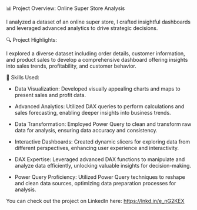 📊 Project Overview: Online Super Store Analysis


I analyzed a dataset of an online super store, I crafted insightful dashboards and leveraged advanced analytics to drive strategic decisions.

🔍 Project Highlights:

I explored a diverse dataset including order details, customer information, and product sales to develop a comprehensive dashboard offering insights into sales trends, profitability, and customer behavior.


🔧 Skills Used:

- Data Visualization: Developed visually appealing charts and maps to present sales and profit data.

- Advanced Analytics: Utilized DAX queries to perform calculations and sales forecasting, enabling deeper insights into business trends.

- Data Transformation: Employed Power Query to clean and transform raw data for analysis, ensuring data accuracy and consistency.

- Interactive Dashboards: Created dynamic slicers for exploring data from different perspectives, enhancing user experience and interactivity.

- DAX Expertise: Leveraged advanced DAX functions to manipulate and analyze data efficiently, unlocking valuable insights for decision-making.

- Power Query Proficiency: Utilized Power Query techniques to reshape and clean data sources, optimizing data preparation processes for analysis.


You can check out the project on LinkedIn here: https://lnkd.in/e_nG2KEX
